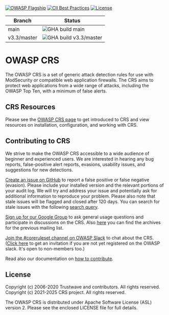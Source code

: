 [![OWASP Flagship](https://img.shields.io/badge/owasp-flagship%20project-38a047.svg)](https://owasp.org/projects/)
[![CII Best Practices](https://bestpractices.coreinfrastructure.org/projects/1390/badge)](https://bestpractices.coreinfrastructure.org/projects/1390)
[![License](https://img.shields.io/badge/License-Apache%202.0-blue.svg)](https://opensource.org/licenses/Apache-2.0)

| Branch | Status |
---------|-------|
| main | ![GHA build main](https://github.com/coreruleset/coreruleset/actions/workflows/test.yml/badge.svg?branch=main) |
| v3.3/master | ![GHA build v3.3/master](https://github.com/coreruleset/coreruleset/workflows/Regression%20Tests/badge.svg?branch=v3.3%2Fmaster) |


# OWASP CRS

The OWASP CRS is a set of generic attack detection rules for use with ModSecurity or compatible web application firewalls. The CRS aims to protect web applications from a wide range of attacks, including the OWASP Top Ten, with a minimum of false alerts.

## CRS Resources

Please see the [OWASP CRS page](https://coreruleset.org/) to get introduced to CRS and view resources on installation, configuration, and working with CRS.

## Contributing to CRS

We strive to make the OWASP CRS accessible to a wide audience of beginner and experienced users. We are interested in hearing any bug reports, false-positive alert reports, evasions, usability issues, and suggestions for new detections.

[Create an issue on GitHub](https://github.com/coreruleset/coreruleset/issues) to report a false positive or false negative (evasion). Please include your installed version and the relevant portions of your audit log. We will try and address your issue and potentially ask for additional information to reproduce your problem. Please also note that stale issues will be flagged and closed after 120 days. You can search for stale issues with the following [search query](https://github.com/coreruleset/coreruleset/issues?q=label%3A%22Stale+issue%22).

[Sign up for our Google Group](https://groups.google.com/a/owasp.org/g/modsecurity-core-rule-set-project) to ask general usage questions and participate in discussions on the CRS. Also [here](https://lists.owasp.org/pipermail/owasp-modsecurity-core-rule-set/index) you can find the archives for the previous mailing list.

[Join the #coreruleset channel on OWASP Slack](https://owasp.slack.com/) to chat about the CRS. ([Click here](https://owasp.org/slack/invite) to get an invitation if you are not yet registered on the OWASP slack. It's open to non-members too.)

Read also our documentation on [how to contribute](./CONTRIBUTING.md).

## License

Copyright (c) 2006-2020 Trustwave and contributors. All rights reserved.</br>
Copyright (c) 2021-2025 CRS project. All rights reserved.

The OWASP CRS is distributed under Apache Software License (ASL) version 2. Please see the enclosed LICENSE file for full details.

